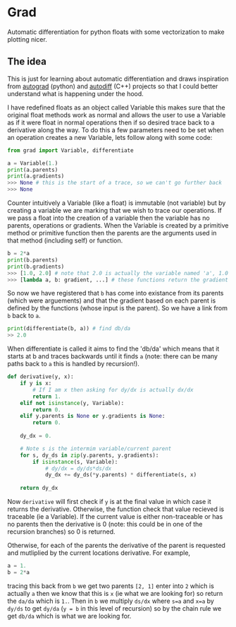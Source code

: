 # Grad
Automatic differentiation for python floats with some vectorization to make plotting nicer.

## The idea
This is just for learning about automatic differentiation and draws inspiration from [autograd](https://github.com/HIPS/autograd) (python) and [autodiff](https://github.com/autodiff/autodiff) (C++) projects so that I could better understand what is happening under the hood.

I have redefined floats as an object called Variable this makes sure that the original float methods work as normal and allows the user to use a Variable as if it were float in normal operations then if so desired trace back to a derivative along the way. To do this a few parameters need to be set when an operation creates a new Variable, lets follow along with some code:

```python
from grad import Variable, differentiate

a = Variable(1.)
print(a.parents)
print(a.gradients)
>>> None # this is the start of a trace, so we can't go further back
>>> None
```
Counter intuitively a Variable (like a float) is immutable (not variable) but by creating a variable we are marking that we wish to trace our operations. If we pass a float into the creation of a variable then the variable has no parents, operations or gradients. When the Variable is created by a primitive method or primitive function then the parents are the arguments used in that method (including self) or function.

```python
b = 2*a
print(b.parents)
print(b.gradients)
>>> [1.0, 2.0] # note that 2.0 is actually the variable named 'a', 1.0 is a float
>>> [lambda a, b: gradient, ...] # these functions return the gradient when passed parents
```

So now we have registered that `b` has come into existance from its parents (which were arguements) and that the gradient based on each parent is defined by the functions (whose input is the parent). So we have a link from `b` back to `a`.

```python
print(differentiate(b, a)) # find db/da
>> 2.0
```

When differentiate is called it aims to find the 'db/da' which means that it starts at b and traces backwards until it finds `a` (note: there can be many paths back to `a` this is handled by recursion!).

```python
def derivative(y, x):
    if y is x:
        # If I am x then asking for dy/dx is actually dx/dx
        return 1.
    elif not isinstance(y, Variable):
        return 0.
    elif y.parents is None or y.gradients is None:
        return 0.
    
    dy_dx = 0.

    # Note s is the intermim variable/current parent
    for s, dy_ds in zip(y.parents, y.gradients):
        if isinstance(s, Variable):
            # dy/dx = dy/ds*ds/dx
            dy_dx += dy_ds(*y.parents) * differentiate(s, x)
    
    return dy_dx
```

Now `derivative` will first check if `y` is at the final value in which case it returns the derivative. Otherwise, the function check that value recieved is traceable (ie a Variable). If the current value is either non-traceable or has no parents then the derivative is 0 (note: this could be in one of the recursion branches) so 0 is returned.

Otherwise, for each of the parents the derivative of the parent is requested and mutliplied by the current locations derivative. For example,

``` python
a = 1.
b = 2*a
```

tracing this back from `b` we get two parents `[2, 1]` enter into `2` which is actually `a` then we know that this is `x` (ie what we are looking for) so return the `da/da` which is `1.`. Then in `b` we multiply `ds/dx` where `s=a` and `x=a` by `dy/ds` to get `dy/da` (`y = b` in this level of recursion) so by the chain rule we get `db/da` which is what we are looking for.